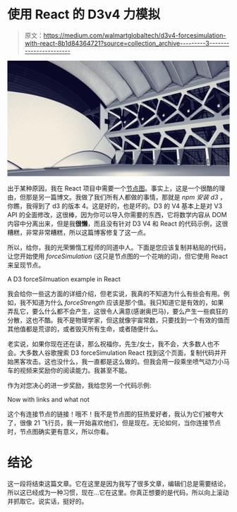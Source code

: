 # 使用 React 的 D3v4 力模拟

> 原文：<https://medium.com/walmartglobaltech/d3v4-forcesimulation-with-react-8b1d84364721?source=collection_archive---------3----------------------->

![](img/2d6fcd7dc018d822e19b0171468222c3.png)

出于某种原因，我在 React 项目中需要一个[节点图](https://github.com/d3/d3-force/blob/master/README.md#forceSimulation)。事实上，这是一个很酷的理由，但那是另一篇博文。我做了我们所有人都做的事情，那就是 *npm 安装 d3* ，你瞧，我得到了 d3 的版本 4。这是好的，也是坏的。D3 的 V4 基本上是对 V3 API 的全面修改，这很棒，因为你可以导入你需要的东西，它将数学内容从 DOM 内容中分离出来，但是我**很懒**，而且没有针对 D3 V4 和 React 的代码示例，这很糟糕，非常非常糟糕，所以这篇博客修复了这一点。

所以，给你，我的光荣懒惰工程师的同道中人。下面是您应该复制并粘贴的代码，让您开始使用 *forceSimulation* (这只是节点图的一个花哨的词)，但它使用 React 来呈现节点。

A D3 forceSilmuation example in React

我会给你一些这方面的详细介绍，但老实说，我真的不知道为什么有些会有用。例如，我不知道为什么 *forceStrength* 应该是那个值。我只知道它是有效的，如果弄乱它，要么什么都不会产生，这很令人满意(感谢奥巴马)，要么产生一些疯狂的分散，这也不酷。我不是物理学家，但这就像宇宙常数，只要找到一个有效的值而其他值都是荒谬的，或者毁灭所有生命，或者随便什么。

老实说，如果你现在还在读，那么祝福你，先生/女士，我不会，大多数人也不会。大多数人谷歌搜索 D3 forceSimulation React 找到这个页面，复制代码并开始黑客攻击。这也没什么，我一直都是这么做的。但我会用一段乘坐喷气动力小马车的视频来奖励你的阅读能力。我甚至不能。

作为对您决心的进一步奖励，我给您另一个代码示例:

Now with links and what not

这个有连接节点的链接！哦不！我不是节点图的狂热爱好者，我认为它们被夸大了，很像 21 飞行员，我一开始喜欢他们，但是现在。无论如何，当你连接节点时，节点图确实更有意义，所以你看。

# 结论

这一段将结束这篇文章。它在这里是因为我写了很多文章，编辑们总是需要结论，所以这已经成为一种习惯，现在…它在这里。你真正想要的是代码，所以向上滚动并抓取它。说实话，挺好的。